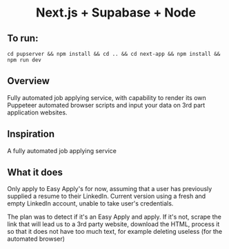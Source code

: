 <h1 align="center"><b>Next.js</b> + <b>Supabase</b> + <b>Node</b></h1>
<h2>To run:</h2>
<code>cd pupserver && npm install && cd .. && cd next-app && npm install && npm run dev</code>

## Overview
Fully automated job applying service, with capability to render its own Puppeteer automated browser scripts and input your data on 3rd part application websites.

## Inspiration
A fully automated job applying service
## What it does
Only apply to Easy Apply's for now, assuming that a user has previously supplied a resume to their LinkedIn. 
Current version using a fresh and empty LinkedIn account, unable to take user's credentials.

The plan was to detect if it's an Easy Apply and apply. If it's not, scrape the link that will lead us to a 3rd party website, download the HTML, process it so that it does not have too much text, for example deleting useless (for the automated browser) <script>, <body>, <head> tags,. etc. and ask ChatGPT 4 API an accurate prompt: 

"for this {html}, write a Puppeteer script that uses accurate CSS selectors and input the user's data into correct fields: {user_data}, if cover letter field exists, write a cover letter using {resume} and {short_story} (earlier supplied by user, to prevent sounding soulless and emphasize user's strengths). STRICTLY RETURN THE PUPPETEER CODE WITH DESIRED INFORMATION."

This API call would return a Puppeteer script, that we could simply extract and execute inside our Node server like this: exec(script)
## How we built it

## Challenges we ran into
Glassdoor and Indeed's heavy bot detection and combat with captchas, dynamic CSS classes. The transition to LinkedIn was made at 3am on the day of submissions.
## Accomplishments that we're proud of
Undetected by LinkedIn
## What we learned
Running a website and a dedicated node server on one machine, 
What we learned and is not shown in project:
[x] Executing code from API calls (not in submission)
[x] Very accurate Chat GPT prompts
[x] New, experimental NextJS 13 'app' folder with server components
[x] Safe credentials handling in server/client components
[x] In-depth Puppeteer library tricks
[x] In-depth Automated Browser bot anti-detection
## What's next for CareersGPT
Handle all variants of easy submits (some require to make you pick options instead of one click), protect against bot detection and apply on 3rd party websites!

